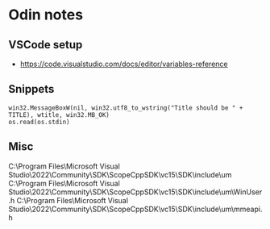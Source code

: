 # Odin notes

## VSCode setup

* <https://code.visualstudio.com/docs/editor/variables-reference>

## Snippets

```odin
win32.MessageBoxW(nil, win32.utf8_to_wstring("Title should be " + TITLE), wtitle, win32.MB_OK)
os.read(os.stdin)
```

## Misc

C:\Program Files\Microsoft Visual Studio\2022\Community\SDK\ScopeCppSDK\vc15\SDK\include\um
C:\Program Files\Microsoft Visual Studio\2022\Community\SDK\ScopeCppSDK\vc15\SDK\include\um\WinUser.h
C:\Program Files\Microsoft Visual Studio\2022\Community\SDK\ScopeCppSDK\vc15\SDK\include\um\mmeapi.h
